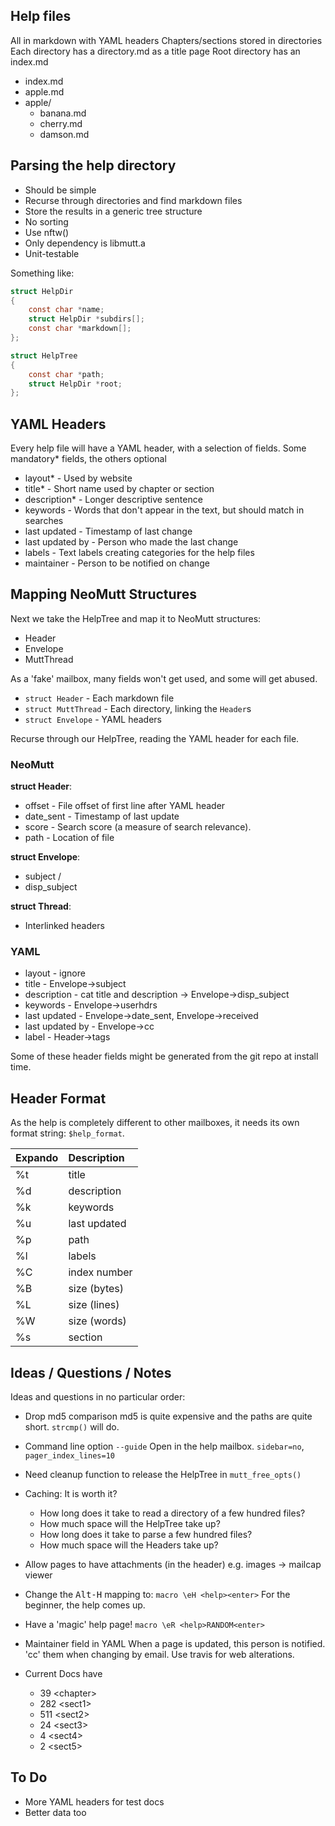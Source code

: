 ## Help files

All in markdown with YAML headers
Chapters/sections stored in directories
Each directory has a directory.md as a title page
Root directory has an index.md

- index.md
- apple.md
- apple/
	+ banana.md
	+ cherry.md
	+ damson.md

## Parsing the help directory

- Should be simple
- Recurse through directories and find markdown files
- Store the results in a generic tree structure
- No sorting
- Use nftw()
- Only dependency is libmutt.a
- Unit-testable

Something like:

```c
struct HelpDir
{
    const char *name;
    struct HelpDir *subdirs[];
    const char *markdown[];
};

struct HelpTree
{
    const char *path;
    struct HelpDir *root;
};
```

## YAML Headers

Every help file will have a YAML header, with a selection of fields.
Some mandatory\* fields, the others optional

- layout\*        - Used by website
- title\*         - Short name used by chapter or section
- description\*   - Longer descriptive sentence
- keywords        - Words that don't appear in the text, but should match in searches
- last updated    - Timestamp of last change
- last updated by - Person who made the last change
- labels          - Text labels creating categories for the help files
- maintainer      - Person to be notified on change

## Mapping NeoMutt Structures

Next we take the HelpTree and map it to NeoMutt structures:
- Header
- Envelope
- MuttThread

As a 'fake' mailbox, many fields won't get used, and some will get abused.

- `struct Header` - Each markdown file
- `struct MuttThread` - Each directory, linking the `Header`s
- `struct Envelope` - YAML headers

Recurse through our HelpTree, reading the YAML header for each file.

### NeoMutt

**struct Header**:
- offset - File offset of first line after YAML header
- date_sent - Timestamp of last update
- score - Search score (a measure of search relevance).
- path - Location of file

**struct Envelope**:
- subject / 
- disp_subject

**struct Thread**:
- Interlinked headers

### YAML

- layout - ignore
- title - Envelope->subject
- description - cat title and description -> Envelope->disp_subject
- keywords - Envelope->userhdrs
- last updated - Envelope->date_sent, Envelope->received
- last updated by - Envelope->cc
- label - Header->tags

Some of these header fields might be generated from the git repo at install time.

## Header Format

As the help is completely different to other mailboxes, it needs its own format
string: `$help_format`.

| Expando | Description  |
| :------ | :----------- |
| %t      | title        |
| %d      | description  |
| %k      | keywords     |
| %u      | last updated |
| %p      | path         |
| %l      | labels       |
| %C      | index number |
| %B      | size (bytes) |
| %L      | size (lines) |
| %W      | size (words) |
| %s      | section      |

## Ideas / Questions / Notes

Ideas and questions in no particular order:

- Drop md5 comparison
  md5 is quite expensive and the paths are quite short.
  `strcmp()` will do.

- Command line option `--guide`
  Open in the help mailbox.
  `sidebar=no`, `pager_index_lines=10`

- Need cleanup function to release the HelpTree in `mutt_free_opts()`

- Caching: It is worth it?
  - How long does it take to read a directory of a few hundred files?
  - How much space will the HelpTree take up?
  - How long does it take to parse a few hundred files?
  - How much space will the Headers take up?

- Allow pages to have attachments (in the header)
  e.g. images -> mailcap viewer

- Change the <kbd>Alt-H</kbd> mapping to:
  `macro \eH <help><enter>`
  For the beginner, the help comes up.

- Have a 'magic' help page!
  `macro \eR <help>RANDOM<enter>`

- Maintainer field in YAML
  When a page is updated, this person is notified.
  'cc' them when changing by email.
  Use travis for web alterations.

- Current Docs have
  -  39 \<chapter\>
  - 282 \<sect1\>
  - 511 \<sect2\>
  -  24 \<sect3\>
  -   4 \<sect4\>
  -   2 \<sect5\>

## To Do

- More YAML headers for test docs
- Better data too

